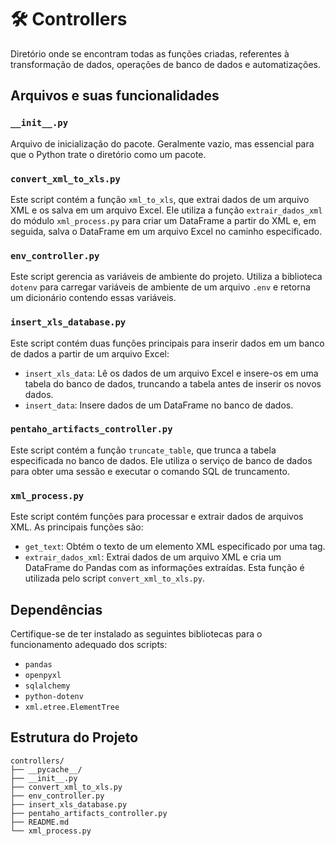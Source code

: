 # 🛠️ Controllers

Diretório onde se encontram todas as funções criadas, referentes à transformação de dados, operações de banco de dados e automatizações.

## Arquivos e suas funcionalidades

### `__init__.py`
Arquivo de inicialização do pacote. Geralmente vazio, mas essencial para que o Python trate o diretório como um pacote.

### `convert_xml_to_xls.py`
Este script contém a função `xml_to_xls`, que extrai dados de um arquivo XML e os salva em um arquivo Excel. Ele utiliza a função `extrair_dados_xml` do módulo `xml_process.py` para criar um DataFrame a partir do XML e, em seguida, salva o DataFrame em um arquivo Excel no caminho especificado.

### `env_controller.py`
Este script gerencia as variáveis de ambiente do projeto. Utiliza a biblioteca `dotenv` para carregar variáveis de ambiente de um arquivo `.env` e retorna um dicionário contendo essas variáveis.

### `insert_xls_database.py`
Este script contém duas funções principais para inserir dados em um banco de dados a partir de um arquivo Excel:
- `insert_xls_data`: Lê os dados de um arquivo Excel e insere-os em uma tabela do banco de dados, truncando a tabela antes de inserir os novos dados.
- `insert_data`: Insere dados de um DataFrame no banco de dados.

### `pentaho_artifacts_controller.py`
Este script contém a função `truncate_table`, que trunca a tabela especificada no banco de dados. Ele utiliza o serviço de banco de dados para obter uma sessão e executar o comando SQL de truncamento.

### `xml_process.py`
Este script contém funções para processar e extrair dados de arquivos XML. As principais funções são:
- `get_text`: Obtém o texto de um elemento XML especificado por uma tag.
- `extrair_dados_xml`: Extrai dados de um arquivo XML e cria um DataFrame do Pandas com as informações extraídas. Esta função é utilizada pelo script `convert_xml_to_xls.py`.

## Dependências
Certifique-se de ter instalado as seguintes bibliotecas para o funcionamento adequado dos scripts:
- `pandas`
- `openpyxl`
- `sqlalchemy`
- `python-dotenv`
- `xml.etree.ElementTree`

## Estrutura do Projeto
```plaintext
controllers/
├── __pycache__/
├── __init__.py
├── convert_xml_to_xls.py
├── env_controller.py
├── insert_xls_database.py
├── pentaho_artifacts_controller.py
├── README.md
└── xml_process.py
```

